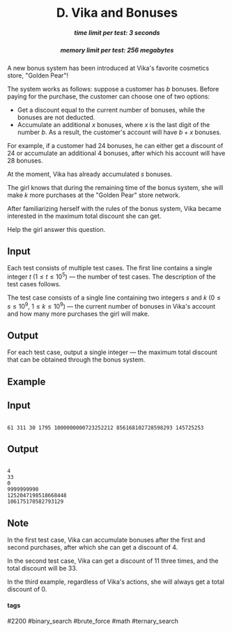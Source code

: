 <h1 style='text-align: center;'> D. Vika and Bonuses</h1>

<h5 style='text-align: center;'>time limit per test: 3 seconds</h5>
<h5 style='text-align: center;'>memory limit per test: 256 megabytes</h5>

A new bonus system has been introduced at Vika's favorite cosmetics store, "Golden Pear"!

The system works as follows: suppose a customer has $b$ bonuses. Before paying for the purchase, the customer can choose one of two options: 

* Get a discount equal to the current number of bonuses, while the bonuses are not deducted.
* Accumulate an additional $x$ bonuses, where $x$ is the last digit of the number $b$. As a result, the customer's account will have $b+x$ bonuses.

For example, if a customer had $24$ bonuses, he can either get a discount of $24$ or accumulate an additional $4$ bonuses, after which his account will have $28$ bonuses.

At the moment, Vika has already accumulated $s$ bonuses.

The girl knows that during the remaining time of the bonus system, she will make $k$ more purchases at the "Golden Pear" store network.

After familiarizing herself with the rules of the bonus system, Vika became interested in the maximum total discount she can get.

Help the girl answer this question.

## Input

Each test consists of multiple test cases. The first line contains a single integer $t$ ($1 \le t \le 10^5$) — the number of test cases. The description of the test cases follows.

The test case consists of a single line containing two integers $s$ and $k$ ($0 \le s \le 10^9$, $1 \le k \le 10^9$) — the current number of bonuses in Vika's account and how many more purchases the girl will make.

## Output

For each test case, output a single integer — the maximum total discount that can be obtained through the bonus system.

## Example

## Input


```

61 311 30 1795 1000000000723252212 856168102728598293 145725253
```
## Output


```

4
33
0
9999999990
1252047198518668448
106175170582793129

```
## Note

In the first test case, Vika can accumulate bonuses after the first and second purchases, after which she can get a discount of $4$.

In the second test case, Vika can get a discount of $11$ three times, and the total discount will be $33$.

In the third example, regardless of Vika's actions, she will always get a total discount of $0$.



#### tags 

#2200 #binary_search #brute_force #math #ternary_search 